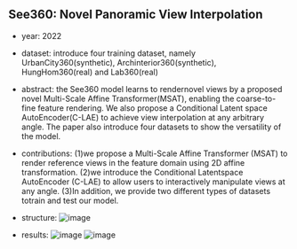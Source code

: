 ## See360: Novel Panoramic View Interpolation

- year: 2022

- dataset: introduce four training dataset, namely UrbanCity360(synthetic), Archinterior360(synthetic), HungHom360(real) and Lab360(real) 

- abstract: the See360 model learns to rendernovel views by a proposed novel Multi-Scale Affine Transformer(MSAT), enabling the coarse-to-fine feature  rendering. We also propose a Conditional Latent space AutoEncoder(C-LAE) to achieve view interpolation at any arbitrary angle. The paper also introduce four datasets to show the versatility of the model.

- contributions:
(1)we propose a Multi-Scale Affine Transformer (MSAT) to render reference views in the feature domain using 2D affine transformation.
(2)we introduce the Conditional Latentspace AutoEncoder (C-LAE) to allow users to interactively manipulate views at any angle.
(3)In addition, we provide two different types of datasets totrain and test our model. 

- structure:
![image](https://github.com/VLISLAB/360-DL-Survey/blob/main/Images/see360.png)

- results:
![image](https://github.com/VLISLAB/360-DL-Survey/blob/main/Images/see360_exp_1.png)
![image](https://github.com/VLISLAB/360-DL-Survey/blob/main/Images/see360_exp_2.png)



